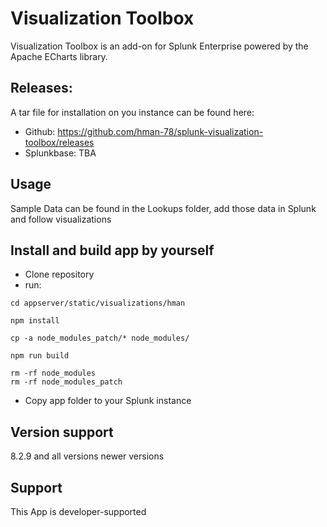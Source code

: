 # Visualization Toolbox
Visualization Toolbox is an add-on for Splunk Enterprise powered by the Apache ECharts library.



## Releases:
A tar file for installation on you instance can be found here:
* Github: https://github.com/hman-78/splunk-visualization-toolbox/releases
* Splunkbase: TBA
## Usage
Sample Data can be found in the Lookups folder, add those data in Splunk and follow visualizations


## Install and build app by yourself
* Clone repository
* run:
```
cd appserver/static/visualizations/hman

npm install

cp -a node_modules_patch/* node_modules/

npm run build

rm -rf node_modules
rm -rf node_modules_patch  
```
* Copy app folder to your Splunk instance


## Version support
8.2.9 and all versions newer versions


## Support
This App is developer-supported 

